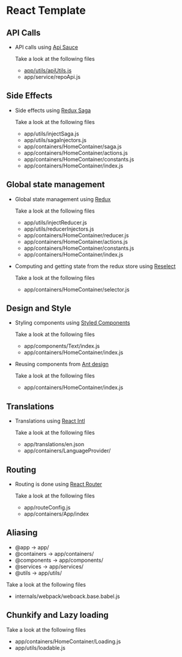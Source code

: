 # React Template

## API Calls

* API calls using [Api Sauce](https://github.com/infinitered/apisauce/)

  Take a look at the following files

  * [app/utils/apiUtils.js](blob/master/app/containers/HomeContainer/index.js)
  * app/service/repoApi.js

## Side Effects

* Side effects using [Redux Saga](https://github.com/redux-saga/redux-saga)

  Take a look at the following files

  * app/utils/injectSaga.js
  * app/utils/sagaInjectors.js
  * app/containers/HomeContainer/saga.js
  * app/containers/HomeContainer/actions.js
  * app/containers/HomeContainer/constants.js
  * app/containers/HomeContainer/index.js
  
## Global state management

* Global state management using [Redux](https://redux.js.org/)

  Take a look at the following files  

  * app/utils/injectReducer.js
  * app/utils/reducerInjectors.js
  * app/containers/HomeContainer/reducer.js
  * app/containers/HomeContainer/actions.js
  * app/containers/HomeContainer/constants.js
  * app/containers/HomeContainer/index.js

* Computing and getting state from the redux store using [Reselect](https://github.com/reduxjs/reselect)

  Take a look at the following files

  * app/containers/HomeContainer/selector.js

## Design and Style

* Styling components using [Styled Components](https://styled-components.com)

  Take a look at the following files

  * app/components/Text/index.js
  * app/containers/HomeContainer/index.js

* Reusing components from [Ant design](https://ant.design)

  Take a look at the following files

  * app/containers/HomeContainer/index.js
  
## Translations

* Translations using [React Intl](https://github.com/formatjs/react-intl)

  Take a look at the following files

  * app/translations/en.json
  * app/containers/LanguageProvider/
  
## Routing

* Routing is done using [React Router](https://github.com/ReactTraining/react-router)

  Take a look at the following files

  * app/routeConfig.js
  * app/containers/App/index

## Aliasing

  * @app -> app/
  * @containers -> app/containers/
  * @components -> app/components/
  * @services -> app/services/
  * @utils -> app/utils/

  Take a look at the following files

  * internals/webpack/weboack.base.babel.js

## Chunkify and Lazy loading

  Take a look at the following files
  
  * app/containers/HomeContainer/Loading.js
  * app/utils/loadable.js
